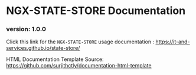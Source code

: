 # NGX-STATE-STORE Documentation
### version: 1.0.0

Click this link for the `NGX-STATE-STORE` usage documentation : https://it-and-services.github.io/state-store/



HTML Documentation Template Source: https://github.com/surjithctly/documentation-html-template
